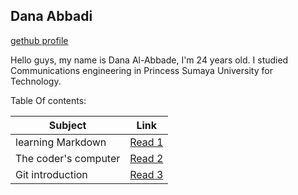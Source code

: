 ## Dana Abbadi
[gethub profile](https://github.com/DanaAbbadi)

Hello guys, my name is Dana Al-Abbade, I'm 24 years old. I studied Communications engineering in Princess Sumaya University for Technology. 
 
 Table Of contents:

 |Subject                   | Link                                                                         |
 |--------------------------|------------------------------------------------------------------------------|
 | learning Markdown        | [Read 1](https://danaabbadi.github.io/learning_journal/The_coder)             |
 | The coder's computer     | [Read 2](https://danaabbadi.github.io/learning_journal/Learning) |
 | Git introduction         | [Read 3](https://danaabbadi.github.io/learning_journal/Git_Intro)            |


